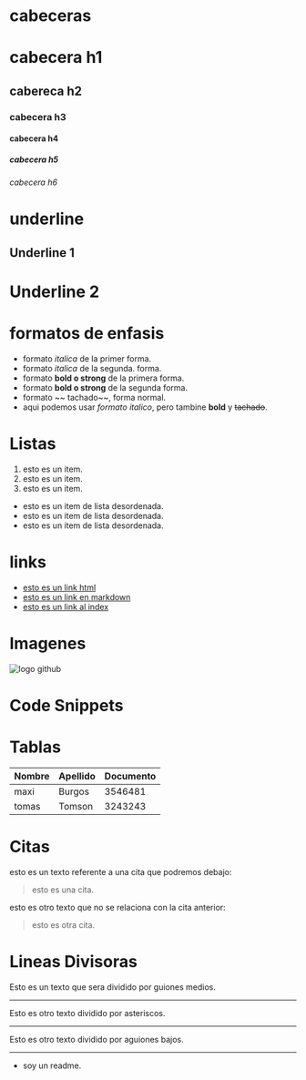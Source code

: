 # cabeceras
# cabecera h1
## cabereca h2
### cabecera h3
#### cabecera h4
##### cabecera h5
###### cabecera h6

# underline
Underline 1
-----------
Underline 2
===========
# formatos de enfasis
- formato *italica* de la primer forma.
- formato _italica_ de la segunda. forma.
- formato **bold o strong** de la primera forma.
- formato __bold o strong__ de la segunda forma.
- formato ~~ tachado~~, forma normal.
- aqui podemos usar *formato italico*, pero tambine **bold** y ~~tachado~~.
# Listas
1. esto es un item.
2. esto es un item.
3. esto es un item.
- esto es un item de lista desordenada.
- esto es un item de lista desordenada.
- esto es un item de lista desordenada.

# links
- <a href="http://google.com">esto es un link html</a>
- [esto es un link en markdown](http://google.com)
- [esto es un link al index](index.html)

# Imagenes
![logo github](https://thumbs.dreamstime.com/b/astana-kazajst%C3%A1n-de-julio-icono-github-logo-s%C3%ADmbolo-vector-198642058.jpg)

# Code Snippets

# Tablas
| Nombre | Apellido | Documento |
| ------ | -------- | --------- |
| maxi | Burgos | 3546481 |
| tomas |Tomson | 3243243 |

# Citas
esto es un texto referente a una cita que podremos debajo:
> esto es una cita.

esto es otro texto que no se relaciona con la cita anterior:
> esto es otra cita.

# Lineas Divisoras
Esto es un texto que sera dividido por guiones medios.

---
Esto es otro texto dividido por asteriscos.

***
Esto es otro texto dividido por aguiones bajos.

___

- soy un readme.
